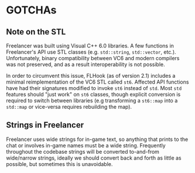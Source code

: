 # GOTCHAs

## Note on the STL
Freelancer was built using Visual C++ 6.0 libraries. A few functions in Freelancer's API use STL classes (e.g. `std::string`, `std::vector`, etc.). Unfortunately, binary compatibility between VC6 and modern compilers was not preserved, and as a result interoperability is not possible.

In order to circumvent this issue, FLHook (as of version 2.1) includes a minimal reimplementation of the VC6 STL called `st6`. Affected API functions have had their signatures modified to invoke `st6` instead of `std`. Most `std` features should "just work" on `st6` classes, though explicit conversion is required to switch between libraries (e.g transforming a `st6::map` into a `std::map` or vice-versa requires rebuilding the map).

## Strings in Freelancer
Freelancer uses wide strings for in-game text, so anything that prints to the chat or involves in-game names must be a wide string. Frequently throughout the codebase strings will be converted to-and-from wide/narrow strings, ideally we should convert back and forth as little as possible, but sometimes this is unavoidable.
